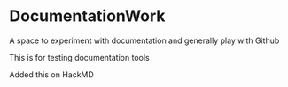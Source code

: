 # DocumentationWork
A space to experiment with documentation and generally play with Github

This is for testing documentation tools

Added this on HackMD

